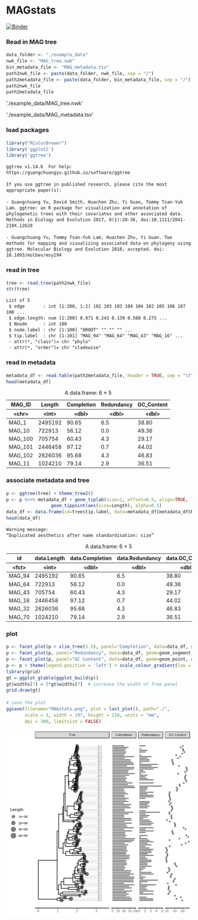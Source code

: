 # MAGstats

[![Binder](http://mybinder.org/badge_logo.svg)](https://beta.mybinder.org/v2/gh/housw/MAGstats-binder/master?filepath=index.ipynb)

### Read in MAG tree


```R
data_folder <- "./example_data"
nwk_file <- "MAG_tree.nwk"
bin_metadata_file <- "MAG_metadata.tsv"
path2nwk_file <- paste(data_folder, nwk_file, sep = "/")
path2metadata_file <- paste(data_folder, bin_metadata_file, sep = "/")
path2nwk_file
path2metadata_file
```


'./example_data/MAG_tree.nwk'



'./example_data/MAG_metadata.tsv'


### load packages


```R
library("RColorBrewer")
library('ggplot2')
library('ggtree')
```

    ggtree v1.14.6  For help: https://guangchuangyu.github.io/software/ggtree
    
    If you use ggtree in published research, please cite the most appropriate paper(s):
    
    - Guangchuang Yu, David Smith, Huachen Zhu, Yi Guan, Tommy Tsan-Yuk Lam. ggtree: an R package for visualization and annotation of phylogenetic trees with their covariates and other associated data. Methods in Ecology and Evolution 2017, 8(1):28-36, doi:10.1111/2041-210X.12628
    
    - Guangchuang Yu, Tommy Tsan-Yuk Lam, Huachen Zhu, Yi Guan. Two methods for mapping and visualizing associated data on phylogeny using ggtree. Molecular Biology and Evolution 2018, accepted. doi: 10.1093/molbev/msy194


### read in tree


```R
tree <- read.tree(path2nwk_file) 
str(tree)
```

    List of 5
     $ edge       : int [1:200, 1:2] 102 103 103 104 104 102 105 106 107 108 ...
     $ edge.length: num [1:200] 0.971 0.243 0.139 0.588 0.275 ...
     $ Nnode      : int 100
     $ node.label : chr [1:100] "OROOT" "" "" "" ...
     $ tip.label  : chr [1:101] "MAG_94" "MAG_64" "MAG_43" "MAG_16" ...
     - attr(*, "class")= chr "phylo"
     - attr(*, "order")= chr "cladewise"


### read in metadata


```R
metadata_df <- read.table(path2metadata_file, header = TRUE, sep = "\t", as.is = TRUE, stringsAsFactors = FALSE)
head(metadata_df)
```


<table>
<caption>A data.frame: 6 × 5</caption>
<thead>
	<tr><th scope=col>MAG_ID</th><th scope=col>Length</th><th scope=col>Completion</th><th scope=col>Redundancy</th><th scope=col>GC_Content</th></tr>
	<tr><th scope=col>&lt;chr&gt;</th><th scope=col>&lt;int&gt;</th><th scope=col>&lt;dbl&gt;</th><th scope=col>&lt;dbl&gt;</th><th scope=col>&lt;dbl&gt;</th></tr>
</thead>
<tbody>
	<tr><td>MAG_1  </td><td>2495192</td><td>90.65</td><td>6.5</td><td>38.80</td></tr>
	<tr><td>MAG_10 </td><td> 722913</td><td>56.12</td><td>0.0</td><td>49.36</td></tr>
	<tr><td>MAG_100</td><td> 705754</td><td>60.43</td><td>4.3</td><td>29.17</td></tr>
	<tr><td>MAG_101</td><td>2446458</td><td>97.12</td><td>0.7</td><td>44.02</td></tr>
	<tr><td>MAG_102</td><td>2626036</td><td>95.68</td><td>4.3</td><td>46.83</td></tr>
	<tr><td>MAG_11 </td><td>1024210</td><td>79.14</td><td>2.9</td><td>36.51</td></tr>
</tbody>
</table>



### associate metadata and tree


```R
p <- ggtree(tree) + theme_tree2() 
p <- p %<+% metadata_df + geom_tiplab(size=1, offset=0.5, align=TRUE, linesize=.2, hjust=-0.1) +
                 geom_tippoint(aes(size=Length), alpha=0.5)
data_df <- data.frame(id=tree$tip.label, data=metadata_df[metadata_df$MAG_ID%in%tree$tip.label, c('Length', 'Completion', 'Redundancy', 'GC_Content')])
head(data_df)
```

    Warning message:
    “Duplicated aesthetics after name standardisation: size”


<table>
<caption>A data.frame: 6 × 5</caption>
<thead>
	<tr><th scope=col>id</th><th scope=col>data.Length</th><th scope=col>data.Completion</th><th scope=col>data.Redundancy</th><th scope=col>data.GC_Content</th></tr>
	<tr><th scope=col>&lt;fct&gt;</th><th scope=col>&lt;int&gt;</th><th scope=col>&lt;dbl&gt;</th><th scope=col>&lt;dbl&gt;</th><th scope=col>&lt;dbl&gt;</th></tr>
</thead>
<tbody>
	<tr><td>MAG_94</td><td>2495192</td><td>90.65</td><td>6.5</td><td>38.80</td></tr>
	<tr><td>MAG_64</td><td> 722913</td><td>56.12</td><td>0.0</td><td>49.36</td></tr>
	<tr><td>MAG_43</td><td> 705754</td><td>60.43</td><td>4.3</td><td>29.17</td></tr>
	<tr><td>MAG_16</td><td>2446458</td><td>97.12</td><td>0.7</td><td>44.02</td></tr>
	<tr><td>MAG_32</td><td>2626036</td><td>95.68</td><td>4.3</td><td>46.83</td></tr>
	<tr><td>MAG_70</td><td>1024210</td><td>79.14</td><td>2.9</td><td>36.51</td></tr>
</tbody>
</table>



### plot


```R
p <- facet_plot(p + xlim_tree(3.5), panel="Completion", data=data_df, geom=geom_segment, aes(x=0, xend=Completion, y=y, yend=y), size=1, alpha=.5)
p <- facet_plot(p, panel="Redundancy", data=data_df, geom=geom_segment, aes(x=0, xend=Redundancy, y=y, yend=y), size=1, alpha=.5)
p <- facet_plot(p, panel="GC Content", data=data_df, geom=geom_point, aes(x=GC_Content), alpha=.5, size=1)
p <- p + theme(legend.position = 'left') + scale_colour_gradient(low = "blue", high = "red") #scale_color_gradient2(midpoint = mid, low = "blue", mid = "white", high = "red", space = "Lab" )# 
library(grid)
gt = ggplot_gtable(ggplot_build(p))
gt$widths[7] = 3*gt$widths[7]  # increase the width of Tree panel
grid.draw(gt)

# save the plot
ggsave(filename="MAGstats.png", plot = last_plot(), path="./", 
       scale = 1, width = 297, height = 210, units = "mm",
       dpi = 300, limitsize = FALSE)
```


![png](img/output_11_0.png)



```R

```
